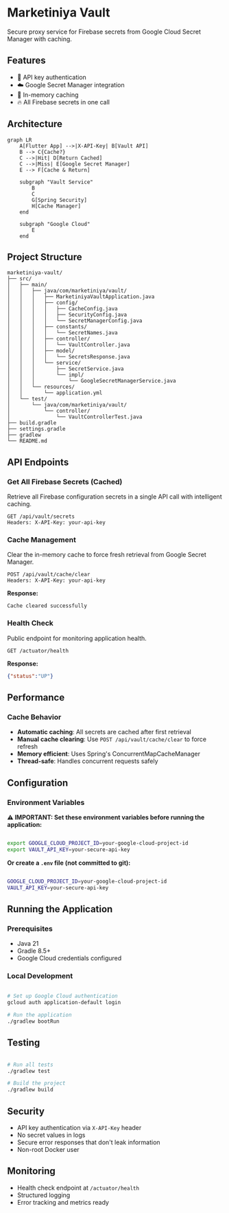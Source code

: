 # Marketiniya Vault

Secure proxy service for Firebase secrets from Google Cloud Secret Manager with caching.

## Features

- 🔐 API key authentication
- ☁️ Google Secret Manager integration
- 🚀 In-memory caching
- 🔥 All Firebase secrets in one call

## Architecture

```mermaid
graph LR
    A[Flutter App] -->|X-API-Key| B[Vault API]
    B --> C{Cache?}
    C -->|Hit| D[Return Cached]
    C -->|Miss| E[Google Secret Manager]
    E --> F[Cache & Return]

    subgraph "Vault Service"
        B
        C
        G[Spring Security]
        H[Cache Manager]
    end

    subgraph "Google Cloud"
        E
    end
```

## Project Structure

```
marketiniya-vault/
├── src/
│   ├── main/
│   │   ├── java/com/marketiniya/vault/
│   │   │   ├── MarketiniyaVaultApplication.java
│   │   │   ├── config/
│   │   │   │   ├── CacheConfig.java
│   │   │   │   ├── SecurityConfig.java
│   │   │   │   └── SecretManagerConfig.java
│   │   │   ├── constants/
│   │   │   │   └── SecretNames.java
│   │   │   ├── controller/
│   │   │   │   └── VaultController.java
│   │   │   ├── model/
│   │   │   │   └── SecretsResponse.java
│   │   │   └── service/
│   │   │       ├── SecretService.java
│   │   │       └── impl/
│   │   │           └── GoogleSecretManagerService.java
│   │   └── resources/
│   │       └── application.yml
│   └── test/
│       └── java/com/marketiniya/vault/
│           └── controller/
│               └── VaultControllerTest.java
├── build.gradle
├── settings.gradle
├── gradlew
└── README.md
```

## API Endpoints

### Get All Firebase Secrets (Cached)

Retrieve all Firebase configuration secrets in a single API call with intelligent caching.

```
GET /api/vault/secrets
Headers: X-API-Key: your-api-key
```

### Cache Management

Clear the in-memory cache to force fresh retrieval from Google Secret Manager.

```
POST /api/vault/cache/clear
Headers: X-API-Key: your-api-key
```

**Response:**
```
Cache cleared successfully
```

### Health Check

Public endpoint for monitoring application health.

```
GET /actuator/health
```

**Response:**
```json
{"status":"UP"}
```

## Performance

### Cache Behavior

- **Automatic caching**: All secrets are cached after first retrieval
- **Manual cache clearing**: Use `POST /api/vault/cache/clear` to force refresh
- **Memory efficient**: Uses Spring's ConcurrentMapCacheManager
- **Thread-safe**: Handles concurrent requests safely

## Configuration

### Environment Variables

**⚠️ IMPORTANT: Set these environment variables before running the application:**

```bash

export GOOGLE_CLOUD_PROJECT_ID=your-google-cloud-project-id
export VAULT_API_KEY=your-secure-api-key
```

**Or create a `.env` file (not committed to git):**
```bash

GOOGLE_CLOUD_PROJECT_ID=your-google-cloud-project-id
VAULT_API_KEY=your-secure-api-key
```

## Running the Application

### Prerequisites
- Java 21
- Gradle 8.5+
- Google Cloud credentials configured

### Local Development
```bash

# Set up Google Cloud authentication
gcloud auth application-default login

# Run the application
./gradlew bootRun
```

## Testing

```bash

# Run all tests
./gradlew test

# Build the project
./gradlew build
```

## Security

- API key authentication via `X-API-Key` header
- No secret values in logs
- Secure error responses that don't leak information
- Non-root Docker user

## Monitoring

- Health check endpoint at `/actuator/health`
- Structured logging
- Error tracking and metrics ready
